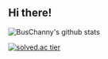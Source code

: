 ## Hi there! 

![BusChanny's github stats](https://github-readme-stats.vercel.app/api?username=BusChanny&show_icons=true&theme=highcontrast)


[![solved.ac tier](http://mazassumnida.wtf/api/generate_badge?boj=pch1656)](https://solved.ac/pch1656)


<!--
**BusChanny/BusChanny** is a ✨ _special_ ✨ repository because its `README.md` (this file) appears on your GitHub profile.

Here are some ideas to get you started:

- 🔭 I’m currently working on ...
- 🌱 I’m currently learning ...
- 👯 I’m looking to collaborate on ...
- 🤔 I’m looking for help with ...
- 💬 Ask me about ...
- 📫 How to reach me: ...
- 😄 Pronouns: ...
- ⚡ Fun fact: ...
-->
